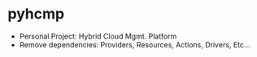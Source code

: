 # pyhcmp
- Personal Project: Hybrid Cloud Mgmt. Platform
- Remove dependencies: Providers, Resources, Actions, Drivers, Etc... 
